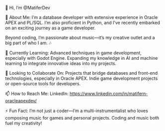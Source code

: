 👋 Hi, I’m @MatiferDev

👀 About Me:
I’m a database developer with extensive experience in Oracle APEX and PL/SQL. I’m also proficient in Python, and I’ve recently embarked on an exciting journey as a game developer.

Beyond coding, I’m passionate about music—it’s my creative outlet and a big part of who I am. 🎶

🌱 Currently Learning:
Advanced techniques in game development, especially with Godot Engine.
Expanding my knowledge in AI and machine learning to integrate innovative ideas into my projects.

💞️ Looking to Collaborate On:
Projects that bridge databases and front-end technologies, especially in Oracle APEX.
Indie game development projects or open-source tools for developers.

📫 How to Reach Me:
LinkedIn: https://www.linkedin.com/in/matifern-oracleapexdev/

⚡ Fun Fact:
I’m not just a coder—I’m a multi-instrumentalist who loves composing music for games and personal projects. Coding and music both fuel my creativity!

